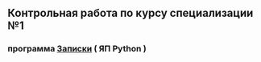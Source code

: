 ## Контрольная работа по курсу специализации №1

### программа [Записки](notes_Python/notes.py)   ( ЯП Python )
